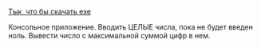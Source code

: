 [Тык, что бы скачать exe](testovoe_skript.exe)

Консольное приложение.
Вводить ЦЕЛЫЕ числа, пока не будет введен ноль. Вывести число с максимальной суммой цифр в нем.
